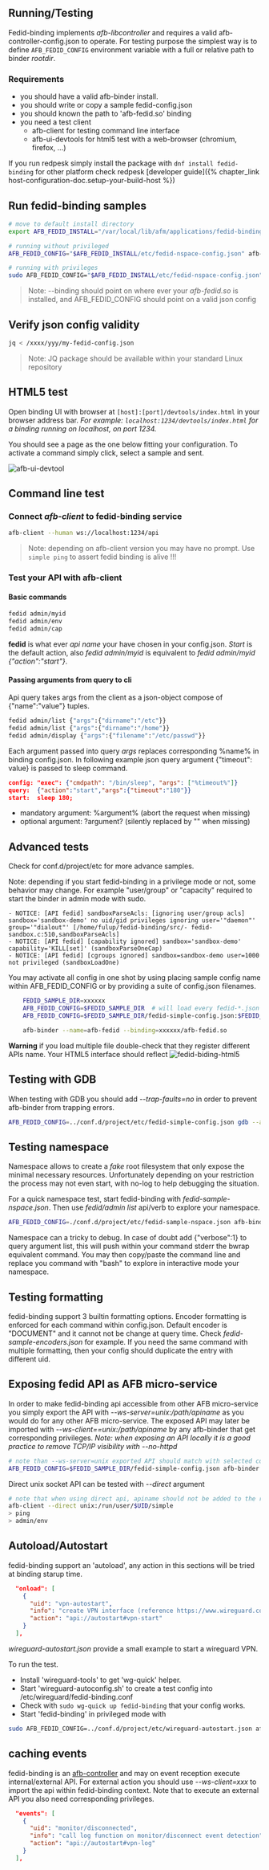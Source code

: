 ## Running/Testing

Fedid-binding implements *afb-libcontroller* and requires a valid afb-controller-config.json to operate. For testing purpose the simplest way
is to define `AFB_FEDID_CONFIG` environment variable with a full or relative path to binder *rootdir*.

### Requirements

* you should have a valid afb-binder install.
* you should write or copy a sample fedid-config.json
* you should known the path to 'afb-fedid.so' binding
* you need a test client
  * afb-client for testing command line interface
  * afb-ui-devtools for html5 test with a web-browser (chromium, firefox, ...)

If you run redpesk simply install the package with `dnf install fedid-binding` for other platform check redpesk [developer guide]({% chapter_link host-configuration-doc.setup-your-build-host %})



## Run fedid-binding samples

``` bash
# move to default install directory
export AFB_FEDID_INSTALL="/var/local/lib/afm/applications/fedid-binding"

# running without privileged
AFB_FEDID_CONFIG="$AFB_FEDID_INSTALL/etc/fedid-nspace-config.json" afb-binder --name=afb-fedid --workdir=$AFB_FEDID_INSTALL --binding=./lib/afb-fedid.so --verbose

# running with privileges
sudo AFB_FEDID_CONFIG="$AFB_FEDID_INSTALL/etc/fedid-nspace-config.json" afb-binder --name=afb-fedid --workdir=$AFB_FEDID_INSTALL --binding=./lib/afb-fedid.so --verbose
```

>Note: --binding should point on where ever your *afb-fedid.so* is installed, and AFB_FEDID_CONFIG should point on a valid json config

## Verify json config validity

``` bash
jq < /xxxx/yyy/my-fedid-config.json
```
>Note: JQ package should be available within your standard Linux repository


## HTML5 test

Open binding UI with browser at `[host]:[port]/devtools/index.html` in your browser address bar.
*For example: `localhost:1234/devtools/index.html` for a binding running on localhost, on port 1234.*

You should see a page as the one below fitting your configuration. To activate a command simply click, select a sample and sent.

![afb-ui-devtool](assets/fedid-binding-exec.jpg)

## Command line test

### Connect *afb-client* to fedid-binding service

``` bash
afb-client --human ws://localhost:1234/api
```

>Note: depending on afb-client version you may have no prompt. Use `simple ping` to assert fedid binding is alive !!!

### Test your API with afb-client

#### Basic commands

```bash
fedid admin/myid
fedid admin/env
fedid admin/cap
```

**fedid** is what ever *api name* your have chosen in your config.json. *Start* is the default action, also *fedid admin/myid* is equivalent to *fedid admin/myid {"action":"start"}*.

#### Passing arguments from query to cli

Api query takes args from the client as a json-object compose of {"name":"value"} tuples.

```bash
fedid admin/list {"args":{"dirname":"/etc"}}
fedid admin/list {"args":{"dirname":"/home"}}
fedid admin/display {"args":{"filename":"/etc/passwd"}}
```

Each argument passed into query *args* replaces corresponding %name% in binding config.json. In following example json query argument {"timeout": value} is passed to sleep command.

```json
config: "exec": {"cmdpath": "/bin/sleep", "args": ["%timeout%"]}
query:  {"action":"start","args":{"timeout":"180"}}
start:  sleep 180;

```

* mandatory argument: %argument% (abort the request when missing)
* optional argument: ?argument? (silently replaced by "" when missing)

## Advanced tests

Check for conf.d/project/etc for more advance samples.

Note: depending if you start fedid-binding in a privilege mode or not, some behavior may change. For example "user/group" or "capacity" required to start the binder in admin mode with sudo.

```log
- NOTICE: [API fedid] sandboxParseAcls: [ignoring user/group acls] sandbox='sandbox-demo' no uid/gid privileges ignoring user='"daemon"' group='"dialout"' [/home/fulup/fedid-binding/src/- fedid-sandbox.c:510,sandboxParseAcls]
- NOTICE: [API fedid] [capability ignored] sandbox='sandbox-demo' capability='KILL[set]' (sandboxParseOneCap)
- NOTICE: [API fedid] [cgroups ignored] sandbox=sandbox-demo user=1000 not privileged (sandboxLoadOne)
```

You may activate all config in one shot by using placing sample config name within AFB_FEDID_CONFIG or by providing a suite of config.json filenames.

```bash
    FEDID_SAMPLE_DIR=xxxxxx
    AFB_FEDID_CONFIG=$FEDID_SAMPLE_DIR  # will load every fedid-*.json config for given directory
    AFB_FEDID_CONFIG=$FEDID_SAMPLE_DIR/fedid-simple-config.json:$FEDID_SAMPLE_DIR/fedid-minimal-config.json # load corresponding configs

    afb-binder --name=afb-fedid --binding=xxxxxx/afb-fedid.so
```

**Warning** if you load multiple file double-check that they register different APIs name. Your HTML5 interface should reflect
![fedid-biding-html5](assets/fedid-binding-dualconf.jpg)

## Testing with GDB

When testing with GDB you should add *--trap-faults=no* in order to prevent afb-binder from trapping errors.
```bash
AFB_FEDID_CONFIG=../conf.d/project/etc/fedid-simple-config.json gdb --args afb-binder --name=afb-fedid --binding=package/lib/afb-fedid.so -vvv --ws-server=unix:/run/user/$UID/simple --trap-faults=no
```

## Testing namespace

Namespace allows to create a *fake* root filesystem that only expose the minimal necessary resources. Unfortunately depending on your restriction the process may not even start, with no-log to help debugging the situation.

For a quick namespace test, start fedid-binding with *fedid-sample-nspace.json*. Then use *fedid/admin list* api/verb to explore your namespace.

```bash
AFB_FEDID_CONFIG=./conf.d/project/etc/fedid-sample-nspace.json afb-binder --name=afb-fedid --binding=./package/lib/afb-fedid.so
```

Namespace can a tricky to debug. In case of doubt add {"verbose":1} to query argument list, this will push within your command stderr the bwrap equivalent command. You may then copy/paste the command line and replace you command with "bash" to explore in interactive mode your namespace.

## Testing formatting

fedid-binding support 3 builtin formatting options. Encoder formatting is enforced for each command within config.json. Default encoder is "DOCUMENT" and it cannot not be change at query time. Check *fedid-sample-encoders.json* for example. If you need the same command with multiple formatting, then your config should duplicate the entry with different uid.

## Exposing fedid API as AFB micro-service

In order to make fedid-binding api accessible from other AFB micro-service you simply export the API with *--ws-server=unix:/path/apiname* as you would do for any other AFB micro-service. The exposed API may later be imported with *--ws-client==unix:/path/apiname* by any afb-binder that get corresponding privileges. *Note: when exposing an API locally it is a good practice to remove TCP/IP visibility with --no-httpd*

```bash
# note than --ws-server=unix exported API should match with selected config.json
AFB_FEDID_CONFIG=$FEDID_SAMPLE_DIR/fedid-simple-config.json afb-binder --no-httpd --ws-server=unix:/run/user/$UID/simple --name=afb-fedid --binding=package/lib/afb-fedid.so -vvv --ws-server=unix:/run/user/$UID/fedid
```

Direct unix socket API can be tested with *--direct* argument
``` bash
# note that when using direct api, apiname should not be added to the request
afb-client --direct unix:/run/user/$UID/simple
> ping
> admin/env
```

## Autoload/Autostart

fedid-binding support an 'autoload', any action in this sections will be tried at binding starup time.
```json
  "onload": [
    {
      "uid": "vpn-autostart",
      "info": "create VPN interface (reference https://www.wireguard.com/quickstart)",
      "action": "api://autostart#vpn-start"
    }
  ],
```
*wireguard-autostart.json* provide a small example to start a wireguard VPN.

To run the test.

- Install 'wireguard-tools' to get 'wg-quick' helper.
- Start 'wireguard-autoconfig.sh' to create a test config into /etc/wireguard/fedid-binding.conf
- Check with ```sudo wg-quick up fedid-binding``` that your config works.
- Start 'fedid-binding' in privileged mode with
```bash
sudo AFB_FEDID_CONFIG=../conf.d/project/etc/wireguard-autostart.json afb-binder --name=afb-fedid --binding=package/lib/afb-fedid.so --verbose

```

## caching events

fedid-binding is an [afb-controller](/docs/en/master/developer-guides/controllerConfig.html) and may on event reception execute internal/external API. For external action you should use *--ws-client=xxx* to import the api within fedid-binding context. Note that to execute an external API you also need corresponding privileges.
```json
  "events": [
    {
      "uid": "monitor/disconnected",
      "info": "call log function on monitor/disconnect event detection",
      "action": "api://autostart#vpn-log"
    }
  ],
```